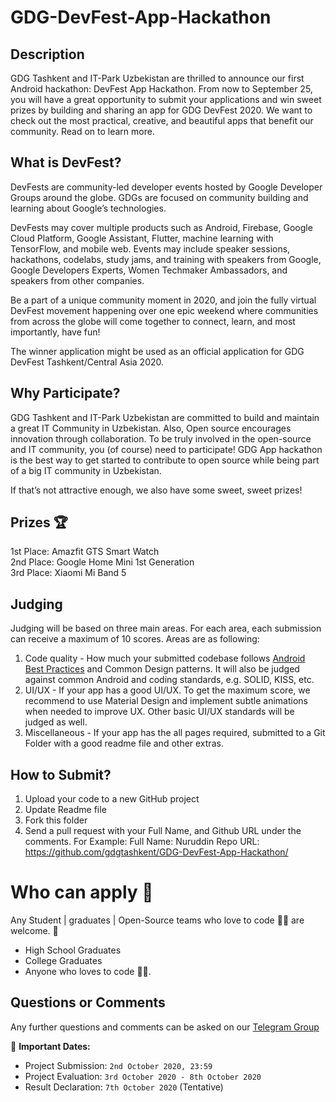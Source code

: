 # GDG-DevFest-App-Hackathon

## Description

GDG Tashkent and IT-Park Uzbekistan are thrilled to announce our first Android hackathon: DevFest App Hackathon. From now to September 25, you will have a great opportunity to submit your applications and win sweet prizes by building and sharing an app for GDG DevFest 2020. We want to check out the most practical, creative, and beautiful apps that benefit our community. Read on to learn more. 

## What is DevFest?
DevFests are community-led developer events hosted by Google Developer Groups around the globe. GDGs are focused on community building and learning about Google’s technologies. 

DevFests may cover multiple products such as Android, Firebase, Google Cloud Platform, Google Assistant, Flutter, machine learning with TensorFlow, and mobile web. Events may include speaker sessions, hackathons, codelabs, study jams, and training with speakers from Google, Google Developers Experts, Women Techmaker Ambassadors, and speakers from other companies.

Be a part of a unique community moment in 2020, and join the fully virtual DevFest movement happening over one epic weekend where communities from across the globe will come together to connect, learn, and most importantly, have fun! 

The winner application might be used as an official application for GDG DevFest Tashkent/Central Asia 2020. 

## Why Participate?
GDG Tashkent and IT-Park Uzbekistan are committed to build and maintain a great IT Community in Uzbekistan. Also, Open source encourages innovation through collaboration. To be truly involved in the open-source and IT community, you (of course) need to participate! GDG App hackathon is the best way to get started to contribute to open source while being part of a big IT community in Uzbekistan. 

If that’s not attractive enough, we also have some sweet, sweet prizes!

## **Prizes** 🏆
1st Place: Amazfit GTS Smart Watch\
2nd Place: Google Home Mini 1st Generation\
3rd Place: Xiaomi Mi Band 5

## Judging
Judging will be based on three main areas. For each area, each submission can receive a maximum of 10 scores. Areas are as following: 
1. Code quality - How much your submitted codebase follows [Android Best Practices](https://developer.android.com/distribute/best-practices) and Common Design patterns. It will also be judged against common Android and coding standards, e.g. SOLID, KISS, etc. 
2. UI/UX - If your app has a good UI/UX. To get the maximum score, we recommend to use Material Design and implement subtle animations when needed to improve UX. Other basic UI/UX standards will be judged as well.
3. Miscellaneous - If your app has the all pages required, submitted to a Git Folder with a good readme file and other extras.

 
## How to Submit?
1. Upload your code to a new GitHub project
2. Update Readme file 
3. Fork this folder
4. Send a pull request with your Full Name, and Github URL under the comments. For Example:
Full Name: Nuruddin
Repo URL: https://github.com/gdgtashkent/GDG-DevFest-App-Hackathon/


# **Who can apply** 📝

Any Student | graduates | Open-Source teams who love to code 👨‍💻 are welcome. 🙏

- High School Graduates
- College Graduates
- Anyone who loves to code 👨‍💻.

## Questions or Comments
Any further questions and comments can be asked on our [Telegram Group](https://t.me/gdgapphackathon)

📆 **Important Dates:**

* Project Submission: `2nd October 2020, 23:59`
* Project Evaluation: `3rd October 2020 - 8th October 2020`
* Result Declaration: `7th October 2020` (Tentative) 

